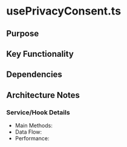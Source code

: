 # usePrivacyConsent.ts

## Purpose

## Key Functionality

## Dependencies

## Architecture Notes

### Service/Hook Details
- Main Methods: 
- Data Flow: 
- Performance: 
